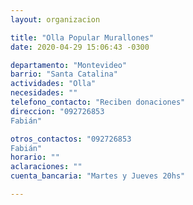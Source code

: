 ```yaml
---
layout: organizacion

title: "Olla Popular Murallones"
date: 2020-04-29 15:06:43 -0300

departamento: "Montevideo"
barrio: "Santa Catalina"
actividades: "Olla"
necesidades: ""
telefono_contacto: "Reciben donaciones"
direccion: "092726853
Fabián"

otros_contactos: "092726853
Fabián"
horario: ""
aclaraciones: ""
cuenta_bancaria: "Martes y Jueves 20hs"

---
```


